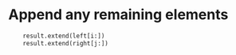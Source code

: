 # Append any remaining elements

```python
    result.extend(left[i:])
    result.extend(right[j:])
```
